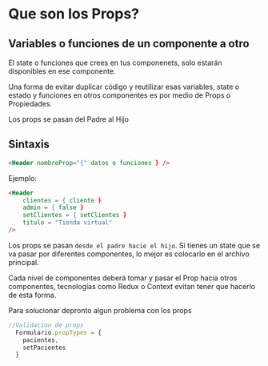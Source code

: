 # Que son los Props?

## Variables o funciones de un componente a otro

El state o funciones que crees en tus componenets, solo estarán disponibles en ese componente.

Una forma de evitar duplicar código y reutilizar esas variables, state o estado y funciones en otros componentes es por medio de Props o Propiedades.

Los props se pasan del Padre al Hijo

## Sintaxis

```html
<Header nombreProp="{" datos o funciones } />
```
Ejemplo:
```html
<Header 
    clientes = { cliente } 
    admin = { false }
    setClientes = { setClientes }
    titulo = "Tienda virtual"
/>
```

Los props se pasan `desde el padre hacie el hijo`. Si tienes un state que se va pasar por diferentes componentes, lo mejor es colocarlo en el archivo principal.

Cada nivel de componentes deberá tomar y pasar el Prop hacia otros componentes, tecnologías como Redux o Context evitan tener que hacerlo de esta forma.

Para solucionar depronto algun problema con los props

```js
//Validacion de props 
  Formulario.propTypes = {
    pacientes,
    setPacientes
  }
```
